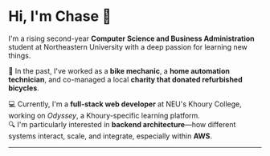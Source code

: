 # Hi, I'm Chase 👋  

I'm a rising second-year **Computer Science and Business Administration** student at Northeastern University with a deep passion for learning new things.  

🚴 In the past, I've worked as a **bike mechanic**, a **home automation technician**, and co-managed a local **charity that donated refurbished bicycles**.  

💻 Currently, I'm a **full-stack web developer** at NEU's Khoury College, working on *Odyssey*, a Khoury-specific learning platform.  
🔍 I'm particularly interested in **backend architecture**—how different systems interact, scale, and integrate, especially within **AWS**.  

---
